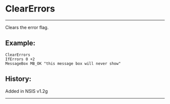 # ClearErrors

---

Clears the error flag.

## Example:

	ClearErrors
	IfErrors 0 +2
	MessageBox MB_OK "this message box will never show"

## History:

Added in NSIS v1.2g

---
